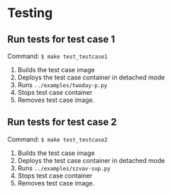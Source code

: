 # Testing

## Run tests for test case 1
Command: ``$ make test_testcase1``
1) Builds the test case image
2) Deploys the test case container in detached mode
3) Runs ``../examples/twoday-p.py``
4) Stops test case container
5) Removes test case image.

## Run tests for test case 2
Command: ``$ make test_testcase2``
1) Builds the test case image
2) Deploys the test case container in detached mode
3) Runs ``../examples/szvav-sup.py``
4) Stops test case container
5) Removes test case image.

